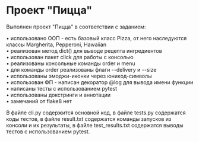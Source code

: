 # Проект "Пицца"

Выполнен проект "Пицца" в соответствии с заданием:

&bull; использовано ООП - есть базовый класс Pizza, от него наследуются классы Margherita, Pepperoni, Hawaiian<br>
&bull; реализован метод dict() для выводе рецепта ингредиентов<br>
&bull; использован пакет click для работы с консолью<br>
&bull; реализованы консольные команды order и menu<br>
&bull; для команды order реализованы флаги --delivery и --size<br>
&bull; использованы эмоджи-иконки через юникод-символы<br>
&bull; использован ФП - написан декоратор @log для вывода имени функции<br>
&bull; написаны тесты с использованием pytest<br>
&bull; использованы докстринги и аннотации<br>
&bull; замечаний от flake8 нет<br>

В файле cli.py содержится основной код, в файле tests.py содержатся коды тестов, в файле result.txt содержатся команды запусков из консоли и их результаты, в файле test_results.txt содержатся выводы тестов с использованием pytest.
